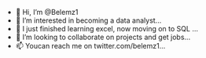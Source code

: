 - 👋 Hi, I’m @Belemz1
- 👀 I’m interested in becoming a data analyst...
- 🌱 I just finished learning excel, now moving on to SQL ...
- 💞️ I’m looking to collaborate on projects and get jobs...
- 📫 Youcan reach me on twitter.com/belemz1...

<!---
Belemz1/Belemz1 is a ✨ special ✨ repository because its `README.md` (this file) appears on your GitHub profile.
You can click the Preview link to take a look at your changes.
--->
